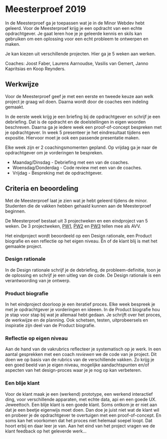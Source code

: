 # Meesterproef 2019

In de Meesterproef ga je toepassen wat je in de Minor Webdev hebt geleerd. 
Voor de Meesterproef krijg je een opdracht van een echte opdrachtgever. 
Je gaat leren hoe je je geleerde kennis en skils kan gebruiken om een oplossing voor een echt probleem te ontwerpen en maken.

Je kan kiezen uit verschillende projecten. Hier ga je 5 weken aan werken.

Coaches: Joost Faber, Laurens Aarnoudse, Vasilis van Gemert, Janno Kapritsias en Koop Reynders.

## Werkwijze

Voor de Meesterproef geef je met een eerste en tweede keuze aan welk project je graag wil doen. Daarna wordt door de coaches een indeling gemaakt.  

In de eerste week krijg je een briefing bij de opdrachtgever en schrijf je een debriefing. 
Dat is de opdracht en de doelstellingen in eigen woorden beschreven. 
Daarna ga je iedere week een proof-of-concept bespreken met je opdrachtgever. 
In week 5 presenteer je het eindresultaat tijdens een expositie. 
Hiervoor moet je ook een passende presentatie maken.

Elke week zijn er 2 coachingsmomenten gepland. 
Op vrijdag ga je naar de opdrachtgever om je vorderingen te bespreken.

- Maandag/Dinsdag - Debriefing met een van de coaches.
- Woensdag/Donderdag - Code review met een van de coaches.
- Vrijdag - Bespreking met de opdrachtgever.


## Criteria en beoordeling

Met de Meesterproef laat je zien wat je hebt geleerd tijdens de minor. 
Studenten die de vakken hebben gehaald kunnen aan de Meesterproef beginnen.

De Meesterproef bestaat uit 3 projectweken en een eindproject van 5 weken. 
De 3 projectweken, 
[PW1](https://github.com/cmda-minor-web/project-1-1819), 
[PW2](https://github.com/cmda-minor-web/project-2-1819) en 
[PW3](https://github.com/cmda-minor-web/project-3-1819) tellen mee als AVV.

Het eindproject wordt beoordeeld op een Design rationale, een Product biografie en een reflectie op het eigen niveau. 
Én of de klant blij is met het gemaakte project.

### Design rationale
In de Design rationale schrijf je de debriefing, de probleem-definitie, toon je de oplossing en schrijf je een uitleg van de code. 
De Design rationale is een verantwoording van je ontwerp.

### Product biografie
In het eindproject doorloop je een iteratief proces. 
Elke week bespreek je met je opdrachtgever je vorderingen en ideeen. 
In de Product biografie hou je stap voor stap bij wat je allemaal hebt gedaan. 
Je schrijft over het proces, de werkwijze en de planning. 
Ook schetsen, testen, uitprobeersels en inspiratie zijn deel van de Product biografie.

### Reflectie op eigen niveau
Aan de hand van de vakrubrics reflecteer je systematisch op je werk. 
In een aantal gesprekken met een coach _reviewen_ we de code van je project. 
Dit doen we op basis van de rubrics van de verschillende vakken. 
Zo krijg je een goed beeld van je eigen niveau, mogelijke aandachtspunten en/of aspecten van het design-proces waar je je nog op kan verbeteren.

### Een blije klant
Voor de klant maak je een (werkend) prototype, een werkend interactief ding, voor verschillende apparaten, met echte data, api en een goede UX. 
Jeweettoch. 
Een blije klant is een goede klant. 
Soms ontkom je er niet aan dat je een beetje eigenwijs moet doen. 
Dan doe je juist niet wat de klant wil en probeer je de opdrachtgever te overtuigen met een proof-of-concept. 
En soms kan het voorkomen dat het proces niet helemaal soepel loopt. 
Dat hoort erbij en daar leer je van.
Aan het eind van het project vragen we de klant feedback op het geleverde werk... 
